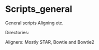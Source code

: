 # Scripts_general

General scripts Aligning etc.

Directories:

Aligners:
Mostly STAR, Bowtie and Bowtie2
